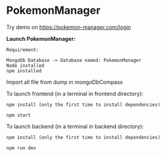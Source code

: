 # PokemonManager

Try demo on https://pokemon-manager.com/login

**Launch PokemonManager:**

```
Requirement:

MongoDb Database -> Database named: PokemonManager
Node installed
npm installed
```
Import all file from dump in mongoDbCompass


To launch frontend (in a terminal in frontend directory): 

`
npm install (only the first time to install dependencies)
`

`
npm start
`

To launch backend (in a terminal in backend directory): 

`
npm install (only the first time to install dependencies)
`

`
npm run dev
`

